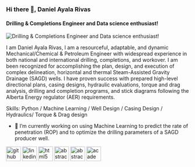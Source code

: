 ### Hi there 👋, Daniel Ayala Rivas
#### Drilling & Completions Engineer and Data science enthusiast!
![Drilling & Completions Engineer and Data science enthusiast!](https://github.com/danielayalarivas/danielayalarivas/blob/main/Screen%20Shot%202022-05-11%20at%2020.26.30.png)

I am Daniel Ayala Rivas, I am a resourceful, adaptable, and dynamic Mechanical/Chemical & Petroleum Engineer with widespread experience in both national and international drilling, completions, and workover. I am been recognized for accomplishing the plan, design, and execution of complex delineation, horizontal and thermal Steam-Assisted Gravity Drainage (SAGD) wells. I have proven success with prepared high-level directional plans, casing designs, hydraulic evaluations, torque and drag analysis, drilling and completion programs, and stick diagrams following the Alberta Energy regulator (AER) requirements.

Skills: Python / Machine Learning / Well Design / Casing Design  / Hydraulics/ Torque & Drag design

- 🔭 I’m currently working on using Machine Learning to predict the rate of penetration (ROP) and to optimize the drilling parameters of a SAGD producer well. 


[<img src='https://cdn.jsdelivr.net/npm/simple-icons@3.0.1/icons/github.svg' alt='github' height='40'>](https://github.com/danielayalarivas)  [<img src='https://cdn.jsdelivr.net/npm/simple-icons@3.0.1/icons/linkedin.svg' alt='linkedin' height='40'>](https://www.linkedin.com/in/daniel-ayala-meng-p-eng/)  [<img src='https://cdn.jsdelivr.net/npm/simple-icons@3.0.1/icons/html5.svg' alt='html5' height='40'>](https://doi.org/10.2118/0419-0066-JPT)  [<img src='https://cdn.jsdelivr.net/npm/simple-icons@3.0.1/icons/abstract.svg' alt='abstract' height='40'>](https://doi.org/10.2118/193357-MS)  [<img src='https://cdn.jsdelivr.net/npm/simple-icons@3.0.1/icons/abstract.svg' alt='abstract' height='40'>](https://doi.org/10.2118/193354-MS)  [<img src='https://cdn.jsdelivr.net/npm/simple-icons@3.0.1/icons/academia.svg' alt='academia' height='40'>](https://prism.ucalgary.ca/handle/1880/106254)  
